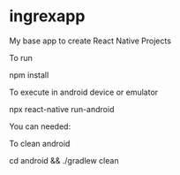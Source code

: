 # ingrexapp

My base app to create React Native Projects

To run

<p>
npm install
<p>
To execute in android device or emulator
<p>
npx react-native run-android
</p>

You can needed:

To clean android

<p>
cd android && ./gradlew clean
</p>
